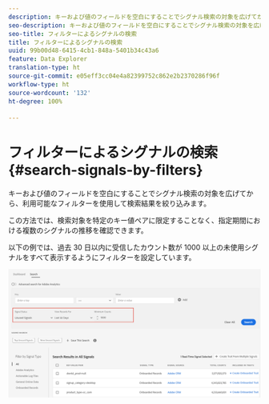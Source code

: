 ```yaml
---
description: キーおよび値のフィールドを空白にすることでシグナル検索の対象を広げてから、利用可能なフィルターを使用して検索結果を絞り込みます。
seo-description: キーおよび値のフィールドを空白にすることでシグナル検索の対象を広げてから、利用可能なフィルターを使用して検索結果を絞り込みます。
seo-title: フィルターによるシグナルの検索
title: フィルターによるシグナルの検索
uuid: 99b00d48-6415-4cb1-848a-5401b34c43a6
feature: Data Explorer
translation-type: ht
source-git-commit: e05eff3cc04e4a82399752c862e2b2370286f96f
workflow-type: ht
source-wordcount: '132'
ht-degree: 100%

---
```



# フィルターによるシグナルの検索 {#search-signals-by-filters}

キーおよび値のフィールドを空白にすることでシグナル検索の対象を広げてから、利用可能なフィルターを使用して検索結果を絞り込みます。

この方法では、検索対象を特定のキー値ペアに限定することなく、指定期間における複数のシグナルの推移を確認できます。

以下の例では、過去 30 日以内に受信したカウント数が 1000 以上の未使用シグナルをすべて表示するようにフィルターを設定しています。

![](assets/signals-search-filters.png)